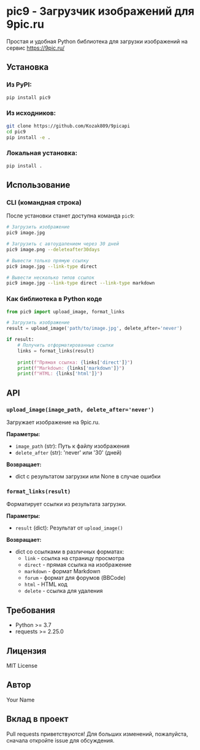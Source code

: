 # pic9 - Загрузчик изображений для 9pic.ru

Простая и удобная Python библиотека для загрузки изображений на сервис https://9pic.ru/

## Установка

### Из PyPI:
```bash
pip install pic9
```

### Из исходников:
```bash
git clone https://github.com/Kozak809/9picapi
cd pic9
pip install -e .
```

### Локальная установка:
```bash
pip install .
```

## Использование

### CLI (командная строка)

После установки станет доступна команда `pic9`:

```bash
# Загрузить изображение
pic9 image.jpg

# Загрузить с автоудалением через 30 дней
pic9 image.png --deleteafter30days

# Вывести только прямую ссылку
pic9 image.jpg --link-type direct

# Вывести несколько типов ссылок
pic9 image.jpg --link-type direct --link-type markdown
```

### Как библиотека в Python коде

```python
from pic9 import upload_image, format_links

# Загрузить изображение
result = upload_image('path/to/image.jpg', delete_after='never')

if result:
    # Получить отформатированные ссылки
    links = format_links(result)
    
    print(f"Прямая ссылка: {links['direct']}")
    print(f"Markdown: {links['markdown']}")
    print(f"HTML: {links['html']}")
```

## API

### `upload_image(image_path, delete_after='never')`

Загружает изображение на 9pic.ru.

**Параметры:**
- `image_path` (str): Путь к файлу изображения
- `delete_after` (str): 'never' или '30' (дней)

**Возвращает:**
- dict с результатом загрузки или None в случае ошибки

### `format_links(result)`

Форматирует ссылки из результата загрузки.

**Параметры:**
- `result` (dict): Результат от `upload_image()`

**Возвращает:**
- dict со ссылками в различных форматах:
  - `link` - ссылка на страницу просмотра
  - `direct` - прямая ссылка на изображение
  - `markdown` - формат Markdown
  - `forum` - формат для форумов (BBCode)
  - `html` - HTML код
  - `delete` - ссылка для удаления

## Требования

- Python >= 3.7
- requests >= 2.25.0

## Лицензия

MIT License

## Автор

Your Name

## Вклад в проект

Pull requests приветствуются! Для больших изменений, пожалуйста, сначала откройте issue для обсуждения.
